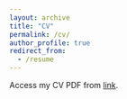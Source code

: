 ```yaml
---
layout: archive
title: "CV"
permalink: /cv/
author_profile: true
redirect_from:
  - /resume
---
```


Access my CV PDF from [link](https://drive.google.com/open?id=1iHGM4os7kymsW__CqagNBeowFtXCZIxy).


